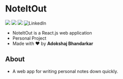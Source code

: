 # NoteItOut
![](https://img.shields.io/badge/release-v1.0-orange) ![](https://img.shields.io/badge/React-v18.2.0-informational) ![](https://img.shields.io/badge/Node.js-v16.16.0-success)
![LinkedIn](https://badgen.net/badge/LinkedIn/Adokshaj-Bhandarkar/blue)
-   NoteItOut is a React.js web application
-   Personal Project
-   Made with ❤️ by **Adokshaj Bhandarkar**

## About
-  A web app for writing personal notes down quickly.
